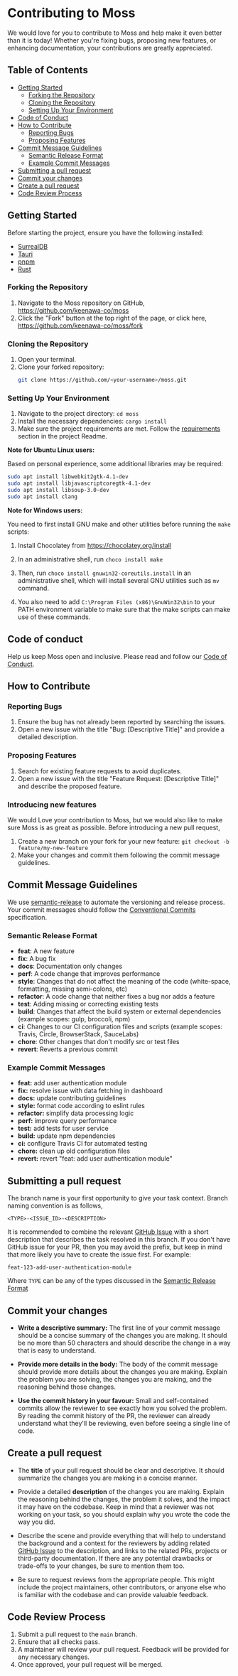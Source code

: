 # Contributing to Moss

We would love for you to contribute to Moss and help make it even better than it is today! Whether you're fixing bugs,
proposing new features, or enhancing documentation, your contributions are greatly appreciated.

## Table of Contents

- [Getting Started](#getting-started)
  - [Forking the Repository](#forking-the-repository)
  - [Cloning the Repository](#cloning-the-repository)
  - [Setting Up Your Environment](#setting-up-your-environment)
- [Code of Conduct](#code-of-conduct)
- [How to Contribute](#how-to-contribute)
  - [Reporting Bugs](#reporting-bugs)
  - [Proposing Features](#proposing-features)
- [Commit Message Guidelines](#commit-message-guidelines)
  - [Semantic Release Format](#semantic-release-format)
  - [Example Commit Messages](#example-commit-messages)
- [Submitting a pull request](#submitting-a-pull-request)
- [Commit your changes](#commit-your-changes)
- [Create a pull request](#create-a-pull-request)
- [Code Review Process](#code-review-process)

## Getting Started

Before starting the project, ensure you have the following installed:

- [SurrealDB](https://surrealdb.com/)
- [Tauri](https://tauri.app/)
- [pnpm](https://pnpm.io/)
- [Rust](https://www.rust-lang.org/)

### Forking the Repository

1. Navigate to the Moss repository on GitHub, <https://github.com/keenawa-co/moss>
2. Click the "Fork" button at the top right of the page, or click here, <https://github.com/keenawa-co/moss/fork>

### Cloning the Repository

1. Open your terminal.
2. Clone your forked repository:
   ```bash
   git clone https://github.com/<your-username>/moss.git
   ```

### Setting Up Your Environment

1. Navigate to the project directory: `cd moss`
2. Install the necessary dependencies: `cargo install`
3. Make sure the project requirements are met. Follow the [requirements](README.md#requirements) section in the project
   Readme.

**Note for Ubuntu Linux users:**

Based on personal experience, some additional libraries may be required:

```sh
sudo apt install libwebkit2gtk-4.1-dev
sudo apt install libjavascriptcoregtk-4.1-dev
sudo apt install libsoup-3.0-dev
sudo apt install clang
```

**Note for Windows users:**

You need to first install GNU make and other utilities before running the `make` scripts:

1. Install Chocolatey from https://chocolatey.org/install

2. In an administrative shell, run `choco install make`

3. Then, run `choco install gnuwin32-coreutils.install` in an administrative shell,
   which will install several GNU utilities such as `mv` command.

4. You also need to add `C:\Program Files (x86)\GnuWin32\bin` to your PATH environment variable
   to make sure that the make scripts can make use of these commands.

<!-- ## Nix usage (not ready to be used!)

Before starting the project, ensure you have [NIX](https://nixos.org/download/) installed and enable
the [flakes](https://nixos.wiki/wiki/Flakes) experimental feature.

To do this, add the following line to your Nix configuration file:

- For user-specific settings, edit `~/.config/nix/nix.conf`:

- For system-wide settings, edit `/etc/nix/nix.conf`:

```
experimental-features = nix-command flakes
```

### Installing Dependencies

To install the necessary dependencies for the project, run the following command:

```bash
nix develop
```

This command will set up a development environment with all the required tools and libraries specified in the
`flake.nix` file.

**Note**: You will need to run `nix develop` in every new terminal session before starting development to make the tools
available in that shell. This is because the environment is only active within the current shell session and does not
persist across multiple terminal sessions. -->

## Code of conduct

Help us keep Moss open and inclusive. Please read and follow our [Code of Conduct](/CODE_OF_CONDUCT.md).

## How to Contribute

### Reporting Bugs

1. Ensure the bug has not already been reported by searching the issues.
2. Open a new issue with the title "Bug: [Descriptive Title]" and provide a detailed description.

### Proposing Features

1. Search for existing feature requests to avoid duplicates.
2. Open a new issue with the title "Feature Request: [Descriptive Title]" and describe the proposed feature.

### Introducing new features

We would Love your contribution to Moss, but we would also like to make sure Moss is as great as possible. Before
introducing a new pull request,

1. Create a new branch on your fork for your new feature: `git checkout -b feature/my-new-feature`
2. Make your changes and commit them following the commit message guidelines.

## Commit Message Guidelines

We use [semantic-release](https://github.com/semantic-release/semantic-release) to automate the versioning and release
process. Your commit messages should follow
the [Conventional Commits](https://semantic-release.gitbook.io/semantic-release) specification.

### Semantic Release Format

- **feat**: A new feature
- **fix**: A bug fix
- **docs**: Documentation only changes
- **perf**: A code change that improves performance
- **style**: Changes that do not affect the meaning of the code (white-space, formatting, missing semi-colons, etc)
- **refactor**: A code change that neither fixes a bug nor adds a feature
- **test**: Adding missing or correcting existing tests
- **build**: Changes that affect the build system or external dependencies (example scopes: gulp, broccoli, npm)
- **ci**: Changes to our CI configuration files and scripts (example scopes: Travis, Circle, BrowserStack, SauceLabs)
- **chore**: Other changes that don't modify src or test files
- **revert**: Reverts a previous commit

### Example Commit Messages

- **feat:** add user authentication module
- **fix:** resolve issue with data fetching in dashboard
- **docs:** update contributing guidelines
- **style:** format code according to eslint rules
- **refactor:** simplify data processing logic
- **perf:** improve query performance
- **test:** add tests for user service
- **build:** update npm dependencies
- **ci:** configure Travis CI for automated testing
- **chore:** clean up old configuration files
- **revert:** revert "feat: add user authentication module"

## Submitting a pull request

The branch name is your first opportunity to give your task context. Branch naming convention is as follows,

`<TYPE>-<ISSUE_ID>-<DESCRIPTION>`

It is recommended to combine the relevant [GitHub Issue](https://github.com/keenawa-co/moss/issues) with a short
description that describes the task resolved in this branch. If you don't have GitHub issue for your PR, then you may
avoid the prefix, but keep in mind that more likely you have to create the issue first. For example:

```
feat-123-add-user-authentication-module
```

Where `TYPE` can be any of the types discussed in the [Semantic Release Format](#semantic-release-format)

## Commit your changes

- **Write a descriptive summary:** The first line of your commit message should be a concise summary of the changes you
  are making. It should be no more than 50 characters and should describe the change in a way that is easy to
  understand.

- **Provide more details in the body:** The body of the commit message should provide more details about the changes you
  are making. Explain the problem you are solving, the changes you are making, and the reasoning behind those changes.

- **Use the commit history in your favour:** Small and self-contained commits allow the reviewer to see exactly how you
  solved the problem. By reading the commit history of the PR, the reviewer can already understand what they'll be
  reviewing, even before seeing a single line of code.

## Create a pull request

- The **title** of your pull request should be clear and descriptive. It should summarize the changes you are making in
  a concise manner.

- Provide a detailed **description** of the changes you are making. Explain the reasoning behind the changes, the
  problem it solves, and the impact it may have on the codebase. Keep in mind that a reviewer was not working on your
  task, so you should explain why you wrote the code the way you did.

- Describe the scene and provide everything that will help to understand the background and a context for the reviewers
  by adding related [GitHub Issue](https://github.com/keenawa-co/moss/issues) to the description, and links to the
  related PRs, projects or third-party documentation. If there are any potential drawbacks or trade-offs to your
  changes, be sure to mention them too.

- Be sure to request reviews from the appropriate people. This might include the project maintainers, other
  contributors, or anyone else who is familiar with the codebase and can provide valuable feedback.

## Code Review Process

1. Submit a pull request to the `main` branch.
2. Ensure that all checks pass.
3. A maintainer will review your pull request. Feedback will be provided for any necessary changes.
4. Once approved, your pull request will be merged.
